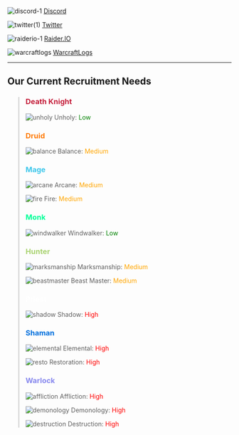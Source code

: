 ![discord-1](https://user-images.githubusercontent.com/6531393/124417398-e9b1f780-dd0d-11eb-96c6-562c6afd9c32.png) [Discord](https://discord.gg/tna)

![twitter(1)](https://user-images.githubusercontent.com/6531393/124417740-b1f77f80-dd0e-11eb-8fbe-32ad30a2b047.png) [Twitter](https://twitter.com/tna_guild)

![raiderio-1](https://user-images.githubusercontent.com/6531393/124417413-f1719c00-dd0d-11eb-9562-85c802728329.png) [Raider.IO](https://raider.io/tna)

![warcraftlogs](https://user-images.githubusercontent.com/6531393/124417760-b885f700-dd0e-11eb-9415-547ea5f4dc85.png) [WarcraftLogs](https://www.warcraftlogs.com/guild/id/582297)

---

## Our Current Recruitment Needs
> ### <span style="color: #C41E3A">Death Knight</span>
> <!--![frost](https://user-images.githubusercontent.com/6531393/124419082-b2454a00-dd11-11eb-8f35-da276367f23c.png) Frost: <span style="color: orange">Medium</span>-->
> 
> ![unholy](https://user-images.githubusercontent.com/6531393/124419090-b6716780-dd11-11eb-8104-3dc6ef8854b8.png) Unholy: <span style="color: green">Low</span>
> 
> <!--### <span style="color: #A330C9">Demon Hunter</span>-->
> <!--![veng](https://user-images.githubusercontent.com/6531393/124419947-65627300-dd13-11eb-9ae0-5cf387c70cbb.png) Vengeance: <span style="color: orange">Medium</span>-->
>  
> ### <span style="color: #FF7C0A">Druid</span>
> ![balance](https://user-images.githubusercontent.com/6531393/124419149-d56ff980-dd11-11eb-8318-22798f2cd40d.png) Balance: <span style="color: orange">Medium</span>
> 
> <!--![feral](https://user-images.githubusercontent.com/6531393/124419156-d9038080-dd11-11eb-8c14-4ed453078d65.png) Feral: <span style="color: orange">Medium</span>-->
> 
> <!--![guardian](https://user-images.githubusercontent.com/6531393/124419175-ddc83480-dd11-11eb-804c-25c8490e3aa7.png) Guardian: <span style="color: orange">Medium</span>-->
> 
> ### <span style="color: #3FC7EB">Mage</span>
> ![arcane](https://user-images.githubusercontent.com/6531393/124419213-ee78aa80-dd11-11eb-91f7-061f38fa8e44.png) Arcane: <span style="color: orange">Medium</span>
>
> ![fire](https://user-images.githubusercontent.com/6531393/124419214-ee78aa80-dd11-11eb-97a2-0948701e21e1.png) Fire: <span style="color: orange">Medium</span>
>
> <!--![frost](https://user-images.githubusercontent.com/6531393/124419216-ee78aa80-dd11-11eb-8805-dd7909f6fd10.png) Frost: <span style="color: green">Low</span>-->
>
> ### <span style="color: #00FF98">Monk</span>
> ![windwalker](https://user-images.githubusercontent.com/6531393/134336032-118e938a-1c29-43cd-8104-ca69794d49f4.png) Windwalker: <span style="color: green">Low</span>
> <!--![brewmaster](https://user-images.githubusercontent.com/6531393/124419267-ffc1b700-dd11-11eb-97de-30005e3ea029.png) Brewmaster: <span style="color: orange">Medium</span>-->
>
> ### <span style="color: #AAD372">Hunter</span>
> ![marksmanship](https://user-images.githubusercontent.com/6531393/129990594-52c99a16-a831-4921-97d6-cb49622f3162.jpeg) Marksmanship: <span style="color: orange">Medium</span>
>
> ![beastmaster](https://user-images.githubusercontent.com/6531393/129990549-a7ac3373-c27e-4fc8-b7ad-260ddd26abf7.jpeg) Beast Master: <span style="color: orange">Medium</span>
>
> ### <span style="color: #FFFFFF">Priest</span>
> <!--![discipline](https://user-images.githubusercontent.com/6531393/124419312-136d1d80-dd12-11eb-95f0-a9a46b84935d.png) Discipline: <span style="color: green">Low</span>-->
>
> ![shadow](https://user-images.githubusercontent.com/6531393/124419318-1700a480-dd12-11eb-8799-079c5f7fbcc8.png) Shadow: <span style="color: red">High</span>
>
> ### <span style="color: #0070DD">Shaman</span>
> ![elemental](https://user-images.githubusercontent.com/6531393/124419424-48797000-dd12-11eb-88a1-e10ee071999c.png) Elemental: <span style="color: red">High</span>
>
> ![resto](https://user-images.githubusercontent.com/6531393/134335707-03f75aac-9184-40a7-a673-7ad82a833caa.png) Restoration: <span style="color: red">High</span>
>
> ### <span style="color: #8788EE">Warlock</span>
> ![affliction](https://user-images.githubusercontent.com/6531393/124419435-4fa07e00-dd12-11eb-8243-55dcbace19bb.png) Affliction: <span style="color: red">High</span>
> 
> ![demonology](https://user-images.githubusercontent.com/6531393/124419438-529b6e80-dd12-11eb-958a-ad9698b26284.png) Demonology: <span style="color: red">High</span>
> 
> ![destruction](https://user-images.githubusercontent.com/6531393/124419443-56c78c00-dd12-11eb-90b7-fea78ef30780.png) Destruction: <span style="color: red">High</span>

<style type="text/css">
  blockquote {
    border-left: 3px solid #DBDBDB;
  }
  section{
      margin-top: 0px;
  }
  section #title{
      margin: 0px;
  }
</style>

<script src="http://code.jquery.com/jquery-1.4.2.min.js"></script>

<script> 
    document.getElementById("header").remove();
    document.getElementsByClassName("credits left")[0].remove();
    document.getElementsByClassName("credits right")[0].remove();
</script>
